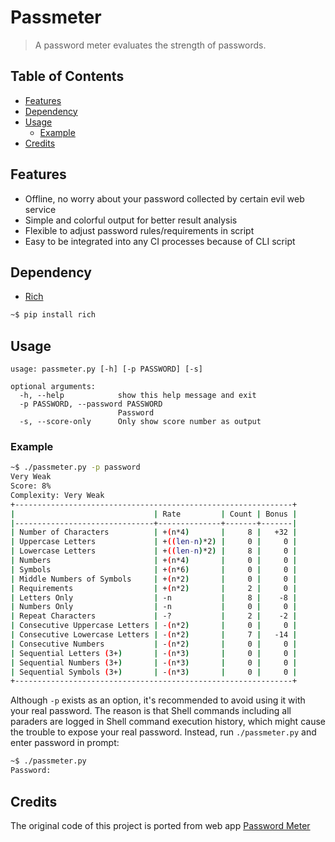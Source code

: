 # Passmeter

> A password meter evaluates the strength of passwords.

## Table of Contents

- [Features](#features)
- [Dependency](#dependency)
- [Usage](#usage)
  - [Example](#example)
- [Credits](#credits)

## Features

- Offline, no worry about your password collected by certain evil web service
- Simple and colorful output for better result analysis
- Flexible to adjust password rules/requirements in script
- Easy to be integrated into any CI processes because of CLI script

## Dependency

- [Rich](https://github.com/willmcgugan/rich)

```bash
~$ pip install rich
```

## Usage

```
usage: passmeter.py [-h] [-p PASSWORD] [-s]

optional arguments:
  -h, --help            show this help message and exit
  -p PASSWORD, --password PASSWORD
                        Password
  -s, --score-only      Only show score number as output
```

### Example

```bash
~$ ./passmeter.py -p password
Very Weak
Score: 8%
Complexity: Very Weak
+--------------------------------------------------------------+
|                               | Rate         | Count | Bonus |
|-------------------------------+--------------+-------+-------|
| Number of Characters          | +(n*4)       |     8 |   +32 |
| Uppercase Letters             | +((len-n)*2) |     0 |     0 |
| Lowercase Letters             | +((len-n)*2) |     8 |     0 |
| Numbers                       | +(n*4)       |     0 |     0 |
| Symbols                       | +(n*6)       |     0 |     0 |
| Middle Numbers of Symbols     | +(n*2)       |     0 |     0 |
| Requirements                  | +(n*2)       |     2 |     0 |
| Letters Only                  | -n           |     8 |    -8 |
| Numbers Only                  | -n           |     0 |     0 |
| Repeat Characters             | -?           |     2 |    -2 |
| Consecutive Uppercase Letters | -(n*2)       |     0 |     0 |
| Consecutive Lowercase Letters | -(n*2)       |     7 |   -14 |
| Consecutive Numbers           | -(n*2)       |     0 |     0 |
| Sequential Letters (3+)       | -(n*3)       |     0 |     0 |
| Sequential Numbers (3+)       | -(n*3)       |     0 |     0 |
| Sequential Symbols (3+)       | -(n*3)       |     0 |     0 |
+--------------------------------------------------------------+
```

Although `-p` exists as an option, it's recommended to avoid using it with your real password. The reason is that Shell commands including all paraders are logged in Shell command execution history, which might cause the trouble to expose your real password. Instead, run `./passmeter.py` and enter password in prompt:

```bash
~$ ./passmeter.py
Password:
```

## Credits

The original code of this project is ported from web app [Password Meter](http://www.passwordmeter.com/)
